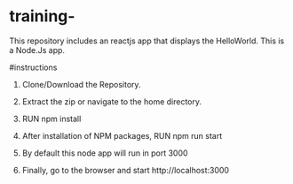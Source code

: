 # training-

This repository includes an reactjs app that displays the HelloWorld. This is a Node.Js app. 

#instructions

1. Clone/Download the Repository.

2. Extract the zip or navigate to the home directory.

3. RUN npm install

4. After installation of NPM packages, RUN npm run start

5. By default this node app will run in port 3000

6. Finally, go to the browser and start http://localhost:3000


